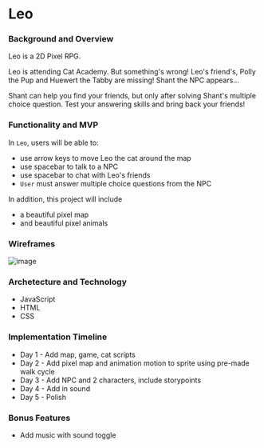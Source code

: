 # Leo

### Background and Overview
Leo is a 2D Pixel RPG.

Leo is attending Cat Academy. But something's wrong! Leo's friend's, Polly the Pup and Huewert the Tabby are missing! 
Shant the NPC appears...

Shant can help you find your friends, but only after solving Shant's multiple choice question. Test your answering skills and bring back your friends!

### Functionality and MVP

In `Leo`, users will be able to:

  * use arrow keys to move Leo the cat around the map
  * use spacebar to talk to a NPC
  * use spacebar to chat with Leo's friends
  * `User` must answer multiple choice questions from the NPC
  
In addition, this project will include

  * a beautiful pixel map
  * and beautiful pixel animals
  
### Wireframes

![image](https://user-images.githubusercontent.com/72277593/113520807-afe12180-9563-11eb-8e7c-20f65bfa4f7a.png)

### Archetecture and Technology

  * JavaScript
  * HTML
  * CSS

### Implementation Timeline

  * Day 1 - Add map, game, cat scripts
  * Day 2 - Add pixel map and animation motion to sprite using pre-made walk cycle
  * Day 3 - Add NPC and 2 characters, include storypoints
  * Day 4 - Add in sound
  * Day 5 - Polish

### Bonus Features

  * Add music with sound toggle

